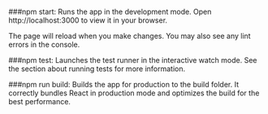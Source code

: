 ###npm start:
Runs the app in the development mode.
Open http://localhost:3000 to view it in your browser.

The page will reload when you make changes.
You may also see any lint errors in the console.

###npm test:
Launches the test runner in the interactive watch mode.
See the section about running tests for more information.

###npm run build:
Builds the app for production to the build folder.
It correctly bundles React in production mode and optimizes the build for the best performance.
